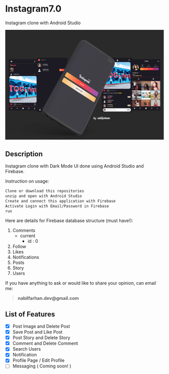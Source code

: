 # Instagram7.0
Instagram clone with Android Studio

![Instagram7.0](https://github.com/nabilfarhann/Instagram7.0/blob/master/Screenshot/Instagram7.0.jpg?raw=true)

## Description
Instagram clone with Dark Mode UI done using Android Studio and Firebase.

Instruction on usage:
````
Clone or download this repositories
unzip and open with Android Studio
Create and connect this application with Firebase
Activate Login with Email/Password in Firebase
run
````

Here are details for Firebase database structure (must have!):
1. Comments
    - current
      - id : 0
2. Follow
3. Likes
4. Notifications
5. Posts
6. Story
7. Users

If you have anything to ask or would like to share your opinion, can email me:
> **__nabilfarhan.dev@gmail.com__**

## List of Features
- [x] Post Image and Delete Post
- [x] Save Post and Like Post
- [x] Post Story and Delete Story
- [x] Comment and Delete Comment
- [x] Search Users
- [x] Notification
- [x] Profile Page / Edit Profile
- [ ] Messaging ( Coming soon! )
